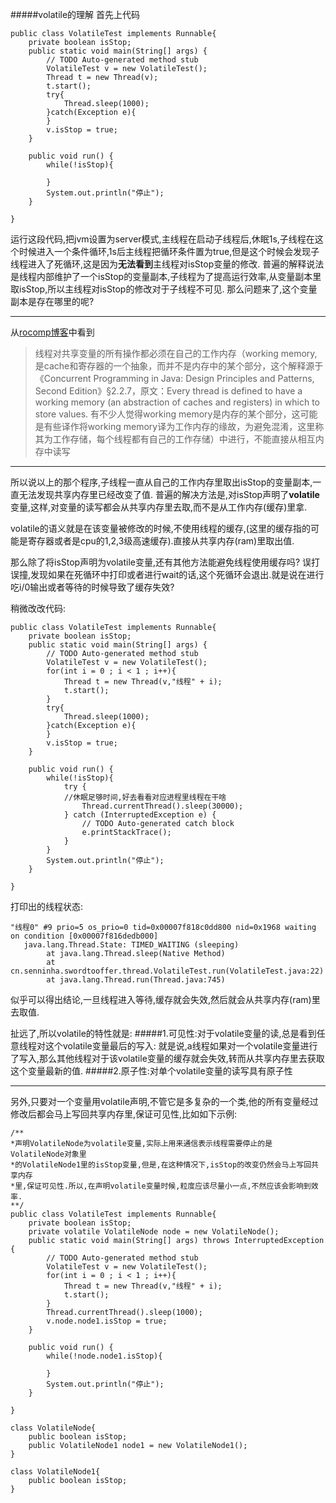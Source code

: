 #####volatile的理解
首先上代码
```
public class VolatileTest implements Runnable{
	private boolean isStop;
	public static void main(String[] args) {
		// TODO Auto-generated method stub
		VolatileTest v = new VolatileTest();
		Thread t = new Thread(v);
		t.start();
		try{
			Thread.sleep(1000);
		}catch(Exception e){
		}
		v.isStop = true;
	}
	
	public void run() {
		while(!isStop){

		}
		System.out.println("停止");
	}

}
```
 运行这段代码,把jvm设置为server模式,主线程在启动子线程后,休眠1s,子线程在这个时候进入一个条件循环,1s后主线程把循环条件置为true,但是这个时候会发现子线程进入了死循环,这是因为**无法看到**主线程对isStop变量的修改.
普遍的解释说法是线程内部维护了一个isStop的变量副本,子线程为了提高运行效率,从变量副本里取isStop,所以主线程对isStop的修改对于子线程不可见.
那么问题来了,这个变量副本是存在哪里的呢?

---

从[rocomp博客](http://www.cnblogs.com/rocomp/p/4780532.html)中看到

> 线程对共享变量的所有操作都必须在自己的工作内存（working memory,是cache和寄存器的一个抽象，而并不是内存中的某个部分，这个解释源于《Concurrent Programming in Java: Design Principles and Patterns, Second Edition》§2.2.7，原文：Every thread is defined to have a working memory (an abstraction of caches and registers) in which to store values. 有不少人觉得working memory是内存的某个部分，这可能是有些译作将working memory译为工作内存的缘故，为避免混淆，这里称其为工作存储，每个线程都有自己的工作存储）中进行，不能直接从相互内存中读写

---

所以说以上的那个程序,子线程一直从自己的工作内存里取出isStop的变量副本,一直无法发现共享内存里已经改变了值.
普遍的解决方法是,对isStop声明了**volatile**变量,这样,对变量的读写都会从共享内存里去取,而不是从工作内存(缓存)里拿.

volatile的语义就是在该变量被修改的时候,不使用线程的缓存,(这里的缓存指的可能是寄存器或者是cpu的1,2,3级高速缓存).直接从共享内存(ram)里取出值.

那么除了将isStop声明为volatile变量,还有其他方法能避免线程使用缓存吗?
误打误撞,发现如果在死循环中打印或者进行wait的话,这个死循环会退出.就是说在进行吃i/0输出或者等待的时候导致了缓存失效?

稍微改改代码:
```
public class VolatileTest implements Runnable{
	private boolean isStop;
	public static void main(String[] args) {
		// TODO Auto-generated method stub
		VolatileTest v = new VolatileTest();
		for(int i = 0 ; i < 1 ; i++){
			Thread t = new Thread(v,"线程" + i);
			t.start();
		}
		try{
			Thread.sleep(1000);
		}catch(Exception e){
		}
		v.isStop = true;
	}
	
	public void run() {
		while(!isStop){
			try {
			//休眠足够时间,好去看看对应进程里线程在干啥
				Thread.currentThread().sleep(30000);
			} catch (InterruptedException e) {
				// TODO Auto-generated catch block
				e.printStackTrace();
			}
		}
		System.out.println("停止");
	}

}
```

打印出的线程状态:
```
"线程0" #9 prio=5 os_prio=0 tid=0x00007f818c0dd800 nid=0x1968 waiting on condition [0x00007f816dedb000]
   java.lang.Thread.State: TIMED_WAITING (sleeping)
        at java.lang.Thread.sleep(Native Method)
        at cn.senninha.swordtooffer.thread.VolatileTest.run(VolatileTest.java:22)
        at java.lang.Thread.run(Thread.java:745)
```
>
似乎可以得出结论,一旦线程进入等待,缓存就会失效,然后就会从共享内存(ram)里去取值.

扯远了,所以volatile的特性就是:
#####1.可见性:对于volatile变量的读,总是看到任意线程对这个volatile变量最后的写入:
就是说,a线程如果对一个volatile变量进行了写入,那么其他线程对于该volatile变量的缓存就会失效,转而从共享内存里去获取这个变量最新的值.
#####2.原子性:对单个volatile变量的读写具有原子性


----
另外,只要对一个变量用volatile声明,不管它是多复杂的一个类,他的所有变量经过修改后都会马上写回共享内存里,保证可见性,比如如下示例:
```
/**
*声明VolatileNode为volatile变量,实际上用来通信表示线程需要停止的是VolatileNode对象里
*的VolatileNode1里的isStop变量,但是,在这种情况下,isStop的改变仍然会马上写回共享内存
*里,保证可见性.所以,在声明volatile变量时候,粒度应该尽量小一点,不然应该会影响到效率.
**/
public class VolatileTest implements Runnable{
	private boolean isStop;
	private volatile VolatileNode node = new VolatileNode();
	public static void main(String[] args) throws InterruptedException {
		// TODO Auto-generated method stub
		VolatileTest v = new VolatileTest();
		for(int i = 0 ; i < 1 ; i++){
			Thread t = new Thread(v,"线程" + i);
			t.start();
		}
		Thread.currentThread().sleep(1000);
		v.node.node1.isStop = true;
	}
	
	public void run() {
		while(!node.node1.isStop){
			
		}
		System.out.println("停止");
	}

}

class VolatileNode{
	public boolean isStop;
	public VolatileNode1 node1 = new VolatileNode1();
}

class VolatileNode1{
	public boolean isStop;
}
```
